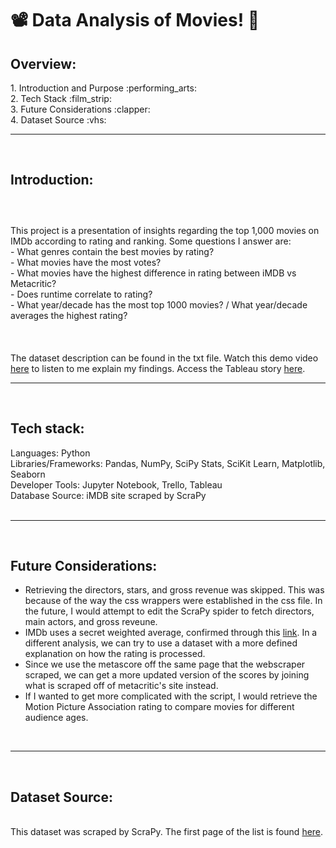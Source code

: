 # :film_projector:	Data Analysis of Movies! :movie_camera:	

<h2><strong>Overview:</strong></h2>
1. Introduction and Purpose :performing_arts:	<br>
2. Tech Stack :film_strip:	<br>
3. Future Considerations :clapper:	<br>
4. Dataset Source :vhs:	
<br><hr><br>
<h2><strong>Introduction:</strong></h2>
<h3><br></h3>
This project is a presentation of insights regarding the top 1,000 movies on IMDb according to rating and ranking.
Some questions I answer are:<br>
- What genres contain the best movies by rating?<br>
- What movies have the most votes?<br>
- What movies have the highest difference in rating between iMDB vs Metacritic?<br>
- Does runtime correlate to rating?<br>
- What year/decade has the most top 1000 movies? / What year/decade averages the highest rating?<br>
<br><br><br>
The dataset description can be found in the txt file. Watch this demo video <a href="https://www.youtube.com/watch?v=KBxkjmO83fE">here</a> to listen to me explain my findings. Access the Tableau story <a href="https://public.tableau.com/app/profile/sabrina.baccam/viz/FreshTomatoes/Story1">here</a>.
<br><hr><br>
<h2><strong>Tech stack:</strong></h2>
Languages: Python<br>
Libraries/Frameworks: Pandas, NumPy, SciPy Stats, SciKit Learn, Matplotlib, Seaborn<br>
Developer Tools: Jupyter Notebook, Trello, Tableau<br>
Database Source: iMDB site scraped by ScraPy</br>
<br><hr><br>
<h2><strong>Future Considerations:</strong></h2>
<ul>
<li>Retrieving the directors, stars, and gross revenue was skipped. This was because of the way the css wrappers were established in the css file. In the future, I would attempt to edit the ScraPy spider to fetch directors, main actors, and gross reveune.</li>
<li>IMDb uses a secret weighted average, confirmed through this <a href="https://help.imdb.com/article/imdb/track-movies-tv/ratings-faq/G67Y87TFYYP6TWAV#">link</a>. In a different analysis, we can try to use a dataset with a more defined explanation on how the rating is processed.</li>
<li>Since we use the metascore off the same page that the webscraper scraped, we can get a more updated version of the scores by joining what is scraped off of metacritic's site instead.</li>
<li>If I wanted to get more complicated with the script, I would retrieve the Motion Picture Association rating to compare movies for different audience ages.</li>
</ul>
<br><hr><br>
<h2><strong>Dataset Source:</strong></h2><br>
This dataset was scraped by ScraPy. The first page of the list is found <a href="https://www.imdb.com/search/title/?title_type=feature&num_votes=25000,&sort=user_rating,desc&view=advanced">here</a>.